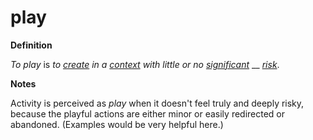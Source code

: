 # play

**Definition**

_To play_ is _to_ [_create_](https://github.com/gcassel/Modular-Organization-Terminology/blob/master/terms/create.md) _in a_ [_context_](https://github.com/gcassel/Modular-Organization-Terminology/blob/master/terms/context.md) _with little or no_ [_significant_](https://github.com/gcassel/Modular-Organization-Terminology/blob/master/terms/significance.md) __ [_risk_](https://github.com/gcassel/Modular-Organization-Terminology/blob/master/terms/risk.md).

**Notes**

Activity is perceived as _play_ when it doesn't feel truly and deeply risky, because the playful actions are either minor or easily redirected or abandoned. (Examples would be very helpful here.)

